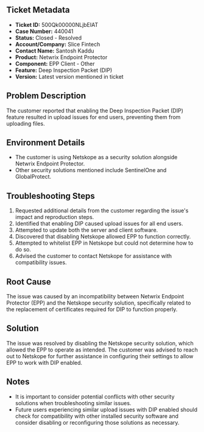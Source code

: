 ## Ticket Metadata
- **Ticket ID:** 500Qk00000NLjbEIAT
- **Case Number:** 440041
- **Status:** Closed - Resolved
- **Account/Company:** Slice Fintech
- **Contact Name:** Santosh Kaddu
- **Product:** Netwrix Endpoint Protector
- **Component:** EPP Client - Other
- **Feature:** Deep Inspection Packet (DIP)
- **Version:** Latest version mentioned in ticket

## Problem Description
The customer reported that enabling the Deep Inspection Packet (DIP) feature resulted in upload issues for end users, preventing them from uploading files.

## Environment Details
- The customer is using Netskope as a security solution alongside Netwrix Endpoint Protector.
- Other security solutions mentioned include SentinelOne and GlobalProtect.

## Troubleshooting Steps
1. Requested additional details from the customer regarding the issue's impact and reproduction steps.
2. Identified that enabling DIP caused upload issues for all end users.
3. Attempted to update both the server and client software.
4. Discovered that disabling Netskope allowed EPP to function correctly.
5. Attempted to whitelist EPP in Netskope but could not determine how to do so.
6. Advised the customer to contact Netskope for assistance with compatibility issues.

## Root Cause
The issue was caused by an incompatibility between Netwrix Endpoint Protector (EPP) and the Netskope security solution, specifically related to the replacement of certificates required for DIP to function properly.

## Solution
The issue was resolved by disabling the Netskope security solution, which allowed the EPP to operate as intended. The customer was advised to reach out to Netskope for further assistance in configuring their settings to allow EPP to work with DIP enabled.

## Notes
- It is important to consider potential conflicts with other security solutions when troubleshooting similar issues.
- Future users experiencing similar upload issues with DIP enabled should check for compatibility with other installed security software and consider disabling or reconfiguring those solutions as necessary.